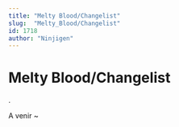 ```yaml
---
title: "Melty Blood/Changelist"
slug:  "Melty_Blood/Changelist"
id: 1718
author: "Ninjigen"
---
```


# Melty Blood/Changelist

.

A venir \~
